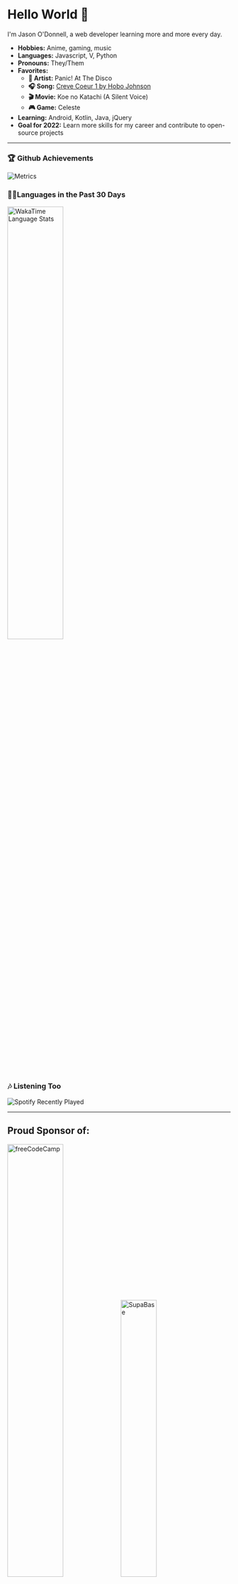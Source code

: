 # Hello World 👋

I'm Jason O'Donnell, a web developer learning more and more every day. 

-   **Hobbies:** Anime, gaming, music
-   **Languages:** Javascript, V, Python
-   **Pronouns:** They/Them
-   **Favorites:**
    -   **🎤 Artist:** Panic! At The Disco
    -   **🎧 Song:** [Creve Coeur 1 by Hobo Johnson](https://open.spotify.com/track/3DEBzWeKiotejoASmaaMZV?si=e362ca9d1f5b46f7)
    -   **🎬 Movie:** Koe no Katachi (A Silent Voice)
    -   **🎮 Game:** Celeste
-   **Learning:** Android, Kotlin, Java, jQuery
-   **Goal for 2022:** Learn more skills for my career and contribute to open-source projects

* * *

### 🏆 Github Achievements

![Metrics](https://metrics.lecoq.io/void206551?template=classic&amp;base.header=0&amp;base.activity=0&amp;base.community=0&amp;base.repositories=0&amp;base.metadata=0&amp;achievements=1&amp;achievements.threshold=C&amp;achievements.secrets=true&amp;achievements.display=compact&amp;achievements.limit=0&amp;config.timezone=America%2FNew_York)

### 🧑‍💻Languages in the Past 30 Days

<img src="https://wakatime.com/share/@voidAurora/39d32b2c-322a-4ba6-9f30-9a5eb64ced87.png" alt="WakaTime Language Stats" width="50%">

### 🎶 Listening Too

![Spotify Recently Played](https://spotify-recently-played-readme.vercel.app/api?user=jaycool090)

* * *

## Proud Sponsor of:
<img src="https://voidprojects.dev/sources/images/freecodecamp.png" alt="freeCodeCamp" width="50%">
<img src="https://voidprojects.dev/sources/images/supabase.png" alt="SupaBase" width="40%">

***

[![forthebadge](https://forthebadge.com/images/badges/it-works-why.svg)](https://forthebadge.com)

Username aliases: void206551, voidAurora
